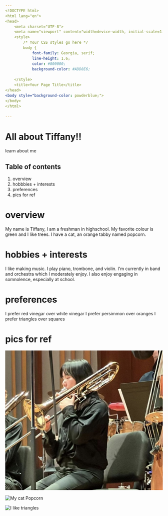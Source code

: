 ```yaml
---
<!DOCTYPE html>
<html lang="en">
<head>
    <meta charset="UTF-8">
    <meta name="viewport" content="width=device-width, initial-scale=1.0">
    <style>
        /* Your CSS styles go here */
        body {
            font-family: Georgia, serif;
            line-height: 1.6;
            color: #800000;
            background-color: #ADD8E6;
        
    </style>
    <title>Your Page Title</title>
</head>
<body style="background-color: powderblue;"> 
</body>
</html>

---
```


# All about Tiffany!!
learn about me

## Table of contents
1. overview
2. hobbbies + interests
3. preferences
4. pics for ref

# overview
My name is Tiffany, I am a freshman in highschool. My favorite colour is green and I like trees. I have a cat, an orange tabby named popcorn. 

# hobbies + interests
I like making music. I play piano, trombone, and violin. I'm currently in band and orchestra which I moderately enjoy.
I also enjoy engaging in somnolence, especially at school.

# preferences
I prefer red vinegar over white vinegar
I prefer persimmon over oranges
I prefer triangles over squares

# pics for ref
![Me playing trombone](image-1.png)

![My cat Popcorn](image.png)

![I like triangles](https://camo.githubusercontent.com/ea85ae4c8814e620643085b377977cc4b8c7bdcb51787d440b1318c7917d34da/68747470733a2f2f7374617469632e77696b69612e6e6f636f6f6b69652e6e65742f756e616e797468696e672f696d616765732f362f36332f547269616e676c652e706e672f7265766973696f6e2f6c61746573742f7363616c652d746f2d77696474682d646f776e2f323030303f63623d3230323230353033313830373536)
 



